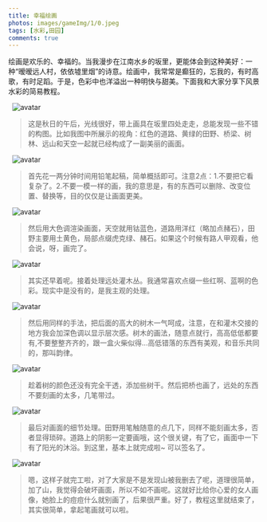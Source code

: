```yaml
---
title: 幸福绘画
photos: images/gameImg/1/0.jpeg
tags: [水彩,田园]
comments: true
---
```


绘画是欢乐的、幸福的。当我漫步在江南水乡的坂里，更能体会到这种美好：一种“暧暧远人村，依依墟里烟”的诗意。绘画中，我常常是癫狂的，忘我的，有时高歌，有时足蹈。于是，色彩中也洋溢出一种明快与甜美。下面我和大家分享下风景水彩的简易教程。

&nbsp;
![avatar](/blog2/images/gameImg/1/1.jpeg)
>这是秋日的午后，光线很好，带上画具在坂里四处走走，总能发现一些不错的构图。比如我图中所展示的视角：红色的道路、黄绿的田野、桥梁、树林、远山和天空一起就已经构成了一副美丽的画面。

&nbsp;
![avatar](/blog2/images/gameImg/1/2.jpeg)
>首先花一两分钟时间用铅笔起稿，简单概括即可。注意2点：1.不要把它看复杂了。2.不要一模一样的画，我的意思是，有的东西可以删除、改变位置、替换等，目的仅仅是让画面更美。

&nbsp;
![avatar](/blog2/images/gameImg/1/3.jpeg)
>然后用大色调渲染画面，天空就用钴蓝色，道路用洋红（略加点赭石），田野主要用土黄色，局部点缀虎克绿、赭石。如果这个时候有路人甲观看，他会说，呀，画完了。

&nbsp;
![avatar](/blog2/images/gameImg/1/4.jpeg)
>其实还早着呢。接着处理远处灌木丛。我通常喜欢点缀一些红啊、蓝啊的色彩。现实中是没有的，是我主观的处理。

&nbsp;
![avatar](/blog2/images/gameImg/1/5.jpeg)
>然后用同样的手法，把后面的高大的树木一气呵成，注意，在和灌木交接的地方我会加深色调以显示层次感。树木的画法，随意点就行，高高低低都要有,不要整整齐齐的，跟一盒火柴似得...高低错落的东西有美观，和音乐共同的，那叫韵律。

&nbsp;
![avatar](/blog2/images/gameImg/1/6.jpeg)
>趁着树的颜色还没有完全干透，添加些树干。然后把桥也画了，远处的东西不要刻画的太多，几笔带过。

&nbsp;
![avatar](/blog2/images/gameImg/1/7.jpeg)
>最后对画面的细节处理。田野用笔触随意的点几下，同样不能刻画太多，否者显得琐碎。道路上的阴影一定要画哦，这个很关键，有了它，画面中一下有了阳光的沐浴。到这里，基本上就完成啦~ 可以签名了。

&nbsp;
![avatar](/blog2/images/gameImg/1/8.jpeg)
>嗯，这样子就完工啦，对了大家是不是发现山被我删去了呢，道理很简单，加了山，我觉得会破坏画面，所以不如不画呢。这就好比给你心爱的女人画像，她脸上的痘痘什么就别画了，后果很严重。好了，教程这里就结束了，其实很简单，拿起笔画就可以啦。
